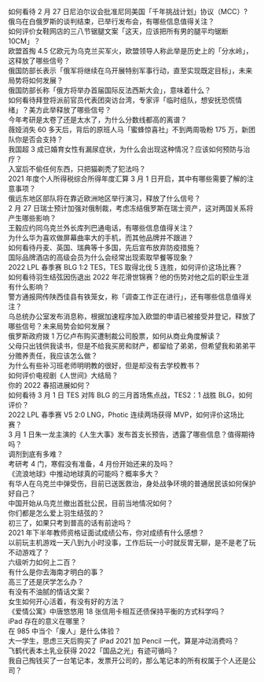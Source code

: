 如何看待 2 月 27 日尼泊尔议会批准尼同美国「千年挑战计划」协议（MCC）?  
俄乌在白俄罗斯的谈判结束，已举行发布会，有哪些信息值得关注？  
如何评价女鞋网店的三八节锯腿文案「这天，应该把所有男的腿平均锯断 10CM」？  
欧盟首掏 4.5 亿欧元为乌克兰买军火，欧盟领导人称此举是历史上的「分水岭」，这释放了哪些信号？  
俄国防部长表示「俄军将继续在乌开展特别军事行动，直至实现既定目标」，未来局势将如何发展？  
俄国防部长称「俄方将举办首届国际反法西斯大会」，意味着什么？  
如何看待拜登将派前官员代表团突访台湾，专家评「临时组队，想安抚恐慌情绪」？美方此举释放了哪些信号？  
今年考研是太卷了还是太水了，为什么分数线都高的离谱？  
薇娅消失 60 多天后，背后的原班人马「蜜蜂惊喜社」不到两周吸粉 175 万，新团队你是否会支持？  
我国超 3 成已婚育女性有漏尿症状，为什么会出现这种情况？应该如何预防与治疗？  
入室后不偷任何东西，只把猫剃秃了犯法吗？  
2021 年度个人所得税综合所得年度汇算 3 月 1 日开启，其中有哪些需要了解的注意事项？  
俄远东地区部队将在靠近欧洲地区举行演习，释放了什么信号？  
2 月 27 日瑞士预计加强对俄制裁，考虑冻结俄罗斯在瑞士资产，这对两国关系将产生哪些影响？  
王毅应约同乌克兰外长库列巴通电话，有哪些信息值得关注？  
为什么华为喜欢做屏幕曲率大的手机，而其他品牌并不跟进？  
如何看待丹麦、英国、瑞典等十多国，先后宣布放弃防疫措施？  
国际品牌酒店的高级会员为什么会经常出现索取早餐等现象？  
2022 LPL 春季赛 BLG 1:2 TES，TES 取得北伐 5 连胜，如何评价这场比赛？  
如何看待羽生结弦因伤退出 2022 年花滑世锦赛？他的伤势对他之后的职业生涯有什么影响？  
警方通报网传陕西佳县有铁笼女，称「调查工作正在进行」，还有哪些信息值得关注？  
乌总统办公室发布消息称，根据加速程序加入欧盟的申请已被接受并登记，释放了哪些信号？未来局势会如何发展？  
俄罗斯政府拨 1 万亿卢布购买遭制裁公司股票，如何从商业角度解读？  
父母只出钱供我读书，但是不给我买房和财产，都留给了弟弟，但希望我和弟弟平分赡养责任，我应该怎么做？  
为什么有些补习班老师明明教的很好，但是却没有去学校教书？  
如何评价电视剧《人世间》大结局？  
你的 2022 春招进展如何？  
如何看待 3 月 1 日 TES 对阵 BLG 的三月首场焦点战，TES2：1 战胜 BLG，如何评价？  
2022 LPL 春季赛 V5 2:0 LNG，Photic 连续两场获得 MVP，如何评价这场比赛？  
3 月 1 日朱一龙主演的《人生大事》发布首支长预告，透露了哪些信息？值得期待吗？  
调剂到底有多难？  
考研考 4 门，寒假没有准备，4 月份开始还来的及吗？  
《流浪地球》中推动地球真的可能吗？概率多大？  
有华人在乌克兰中弹受伤，目前已送医救治，身处战争环境的普通居民该如何保护好自己？  
中国开始从乌克兰撤出首批公民，目前当地情况如何？  
你们都是怎么爱上羽生结弦的？  
初三了，如果只考到普高的话有前途吗？  
2021 年下半年教师资格证面试成绩公布，你对成绩有什么感想？  
以前玩主机游戏一天八到九小时没事，工作后玩一小时就反胃无聊，是不是老了玩不动游戏了？  
六级听力如何上二百？  
有什么是你去海南才明白的事？  
高三了还是厌学怎么办？  
有没有不油腻的情话文案？  
女生如何开心活着，有没有好的方法？  
《爱情公寓》中唐悠悠用 18 张信用卡相互还债保持平衡的方式科学吗？  
iPad 存在的意义在哪里？  
在 985 中当个「废人」是什么体验？  
大一学生，思虑三天后购买了 iPad 2021 加 Pencil 一代，算是冲动消费吗？  
飞鹤代表本土乳业获得 2022「国品之光」有迹可循吗？  
我自己掏钱买了一台笔记本，发票开公司的，那么笔记本的所有权属于个人还是公司？  
